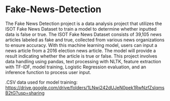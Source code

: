 # Fake-News-Detection
The Fake News Detection project is a data analysis project that utilizes the ISOT Fake News Dataset to train a model to determine whether inputted data is false or true. The ISOT Fake News Dataset consists of 39,105 news articles labeled as fake and true, collected from various news organizations to ensure accuracy. With this machine learning model, users can input a news article from a 2016 election news article. The model will provide a result indicating whether the article is true or false. This project involves data handling using pandas, text processing with NLTK, feature extraction with TF-IDF, model training, Logistic Regression evaluation, and an inference function to process user input.

.CSV data used for model training:
https://drive.google.com/drive/folders/1LNwi242dUJeN0pek1RwNzfZslqmsB2tG?usp=sharing


